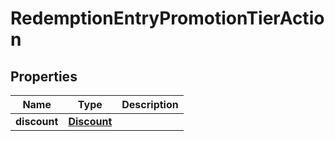 

# RedemptionEntryPromotionTierAction


## Properties

| Name | Type | Description |
|------------ | ------------- | ------------- |
|**discount** | [**Discount**](Discount.md) |  |



